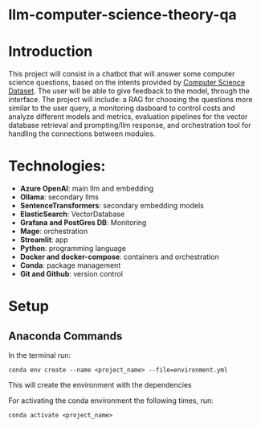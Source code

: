 # llm-computer-science-theory-qa

# Introduction

This project will consist in a chatbot that will answer some computer science questions, based on the intents provided by [Computer Science Dataset](https://www.kaggle.com/datasets/mujtabamatin/computer-science-theory-qa-dataset). The user will be able to give feedback to the model, through the interface. The project will include: a RAG for choosing the questions more similar to the user query, a monitoring dasboard to control costs and analyze different models and metrics, evaluation pipelines for the vector database retrieval and prompting/llm response, and orchestration tool for handling the connections between modules.

# Technologies:
- **Azure OpenAI**: main llm and embedding
- **Ollama**: secondary llms
- **SentenceTransformers**: secondary embedding models
- **ElasticSearch**: VectorDatabase
- **Grafana and PostGres DB**: Monitoring
- **Mage**: orchestration
- **Streamlit**: app
- **Python**: programming language
- **Docker and docker-compose**: containers and orchestration
- **Conda**: package management
- **Git and Github**: version control

# Setup

## Anaconda Commands

In the terminal run:

```
conda env create --name <project_name> --file=environment.yml
```
This will create the environment with the dependencies


For activating the conda environment the following times, run:
```
conda activate <project_name>
```